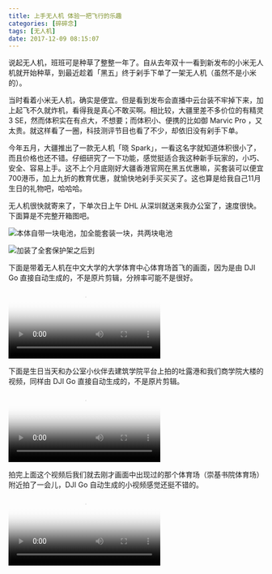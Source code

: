 ```yaml
---
title: 上手无人机 体验一把飞行的乐趣
categories: [碎碎念]
tags: [无人机]
date: 2017-12-09 08:15:07
---
```


说起无人机，班班可是种草了整整一年了。自从去年双十一看到新发布的小米无人机就开始种草，到最近趁着「黑五」终于剁手下单了一架无人机（虽然不是小米的）。

当时看着小米无人机，确实是便宜。但是看到发布会直播中云台装不牢掉下来，加上起飞不久就炸机，看得我是真心不敢买啊。相比较，大疆里差不多价位的有精灵 3 SE，然而体积实在有点大，不想要；而体积小、便携的比如御 Marvic Pro ，又太贵。就这样看了一圈，科技测评节目也看了不少，却依旧没有剁手下单。<!--more-->

今年五月，大疆推出了一款无人机「晓 Spark」，一看这名字就知道体积很小了，而且价格也还不错。仔细研究了一下功能，感觉挺适合我这种新手玩家的，小巧、安全、容易上手。这不上个月底刚好大疆香港官网在黑五优惠嘛，买套装可以便宜700港币，加上九折的教育优惠，就愉快地剁手买买买了。这也算是给我自己11月生日的礼物吧，哈哈哈。

无人机很快就寄来了，下单次日上午 DHL 从深圳就送来我办公室了，速度很快。下面算是不完整开箱图吧。

![本体自带一块电池，加全能套装一块，共两块电池](https://web-1256060851.file.myqcloud.com/images/2017/上手无人机体验一把飞行的乐趣/spark1.jpeg!450x)

![加装了全套保护架之后到](https://web-1256060851.file.myqcloud.com/images/2017/上手无人机体验一把飞行的乐趣/spark2.jpeg!450x)

下面是带着无人机在中文大学的大学体育中心体育场首飞的画面，因为是由 DJI Go 直接自动生成的，不是原片剪辑，分辨率可能不是很好。
<video src="https://web-1256060851.file.myqcloud.com/images/2017/上手无人机体验一把飞行的乐趣/SportsCenter.m4v" poster="https://web-1256060851.file.myqcloud.com/images/2017/上手无人机体验一把飞行的乐趣/SportsCenter.png" type="video/m4v" controls="controls"></video>

下面是生日当天和办公室小伙伴去建筑学院平台上拍的吐露港和我们商学院大楼的视频，同样由 DJI Go 直接自动生成的，不是原片剪辑。
<video src="https://web-1256060851.file.myqcloud.com/images/2017/上手无人机体验一把飞行的乐趣/bschool.m4v" poster="https://web-1256060851.file.myqcloud.com/images/2017/上手无人机体验一把飞行的乐趣/bschool.png" type="video/m4v" controls="controls"></video>

拍完上面这个视频后我们就去刚才画面中出现过的那个体育场（崇基书院体育场）附近拍了一会儿，DJI Go 自动生成的小视频感觉还挺不错的。
<video src="https://web-1256060851.file.myqcloud.com/images/2017/上手无人机体验一把飞行的乐趣/ChungChiCollege.m4v" poster="https://web-1256060851.file.myqcloud.com/images/2017/上手无人机体验一把飞行的乐趣/ChungChiCollege.png" type="video/m4v" controls="controls"></video>